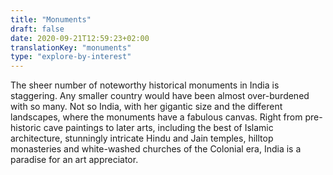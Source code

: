 ```yaml
---
title: "Monuments"
draft: false
date: 2020-09-21T12:59:23+02:00
translationKey: "monuments"
type: "explore-by-interest"
---
```

The sheer number of noteworthy historical monuments in India is staggering. Any smaller country would have been almost over-burdened with so many. Not so India, with her gigantic size and the different landscapes, where the monuments have a fabulous canvas. Right from pre-historic cave paintings to later arts, including the best of Islamic architecture, stunningly intricate Hindu and Jain temples, hilltop monasteries and white-washed churches of the Colonial era, India is a paradise for an art appreciator. 